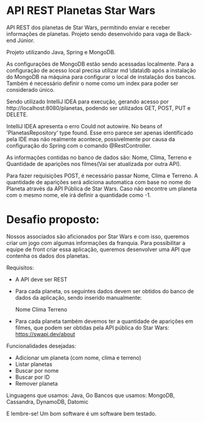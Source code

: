 # API REST Planetas Star Wars
 API REST dos planetas de Star Wars, permitindo enviar e receber informações de planetas. Projeto sendo desenvolvido para vaga de Back-end Júnior.
 
 Projeto utilizando Java, Spring e MongoDB.
 
 As configurações de MongoDB estão sendo acessadas localmente. Para a configuração de acesso local precisa utilizar md \data\db após a instalação do MongoDB na máquina para configurar o local de instalação dos bancos. Também é necessário definir o nome como um index para poder ser considerado único.
 
 Sendo utilizado IntelliJ IDEA para execução, gerando acesso por http://localhost:8080/planetas, podendo ser utilizados GET, POST, PUT e DELETE.
 
 IntelliJ IDEA apresenta o erro Could not autowire. No beans of 'PlanetasRepository' type found. Esse erro parece ser apenas identificado pela IDE mas não realmente acontece, possivelmente por causa da configuração do Spring com o comando @RestController.
 
 As informações contidas no banco de dados são: Nome, Clima, Terreno e Quantidade de aparições nos filmes(Vai ser atualizada por outra API).
 
 Para fazer requisições POST, é necessário passar Nome, Clima e Terreno. A quantidade de aparições será adiciona automatica com base no nome do Planeta através da API Pública de Star Wars. Caso não encontre um planeta com o mesmo nome, ele irá definir a quantidade como -1.
 
 
# Desafio proposto:
Nossos associados são aficionados por Star Wars e com isso, queremos criar um jogo com algumas informações da franquia.
Para possibilitar a equipe de front criar essa aplicação, queremos desenvolver uma API que contenha os dados dos planetas.

Requisitos:
- A API deve ser REST
- Para cada planeta, os seguintes dados devem ser obtidos do banco de dados da aplicação, sendo inserido manualmente:

    Nome
    Clima
    Terreno

- Para cada planeta também devemos ter a quantidade de aparições em filmes, que podem ser obtidas pela API pública do Star Wars: https://swapi.dev/about


Funcionalidades desejadas: 

- Adicionar um planeta (com nome, clima e terreno)
- Listar planetas
- Buscar por nome
- Buscar por ID
- Remover planeta


Linguagens que usamos: Java, Go
Bancos que usamos: MongoDB, Cassandra, DynamoDB, Datomic

E lembre-se! Um bom software é um software bem testado.


